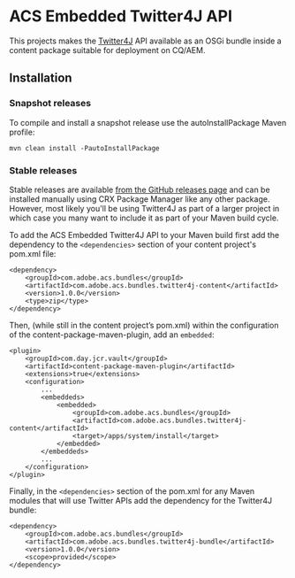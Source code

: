 ACS Embedded Twitter4J API
==========================

This projects makes the [Twitter4J](http://twitter4j.org/) API available as an OSGi bundle inside a content package suitable for deployment on CQ/AEM.

## Installation

### Snapshot releases

To compile and install a snapshot release use the autoInstallPackage Maven profile:

`mvn clean install -PautoInstallPackage`

### Stable releases

Stable releases are available [from the GitHub releases page](https://github.com/Adobe-Consulting-Services/com.adobe.acs.bundles.twitter4j/releases) and can be installed manually using CRX Package Manager like any other package. However, most likely you'll be using Twitter4J as part of a larger project in which case you many want to include it as part of your Maven build cycle.

To add the ACS Embedded Twitter4J API to your Maven build first add the dependency to the `<dependencies>` section of your content project's pom.xml file:

```
<dependency>
    <groupId>com.adobe.acs.bundles</groupId>
    <artifactId>com.adobe.acs.bundles.twitter4j-content</artifactId>
    <version>1.0.0</version>
    <type>zip</type>
</dependency>
```

Then, (while still in the content project’s pom.xml) within the configuration of the content-package-maven-plugin, add an `embedded`:

```
<plugin>
    <groupId>com.day.jcr.vault</groupId>
    <artifactId>content-package-maven-plugin</artifactId>
    <extensions>true</extensions>
    <configuration>
        ...
        <embeddeds>
            <embedded>
                <groupId>com.adobe.acs.bundles</groupId>
                <artifactId>com.adobe.acs.bundles.twitter4j-content</artifactId>
                <target>/apps/system/install</target>
            </embedded>
        </embeddeds>
        ...
    </configuration>
</plugin>
```

Finally, in the `<dependencies>` section of the pom.xml for any Maven modules that will use Twitter APIs add the dependency for the Twitter4J bundle:

```
<dependency>
    <groupId>com.adobe.acs.bundles</groupId>
    <artifactId>com.adobe.acs.bundles.twitter4j-bundle</artifactId>
    <version>1.0.0</version>
    <scope>provided</scope>
</dependency>
```